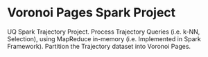 # Voronoi Pages Spark Project
UQ Spark Trajectory Project.
Process Trajectory Queries (i.e. k-NN, Selection), using MapReduce in-memory (i.e. Implemented in Spark Framework).
Partition the Trajectory dataset into Voronoi Pages.
